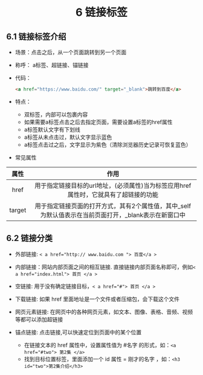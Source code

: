 # <center>6 链接标签

## 6.1 链接标签介绍

- 场景：点击之后，从一个页面跳转到另一个页面
- 称呼： a标签、超链接、锚链接
- 代码：

    ~~~html
    <a href="https://www.baidu.com/" target="_blank">跳转到百度</a>
    ~~~
    
    
- 特点：
  - 双标签，内部可以包裹内容
  - 如果需要a标签点击之后去指定页面，需要设置a标签的href属性
  - a标签默认文字有下划线
  - a标签从未点击过，默认文字显示蓝色
  - a标签点击过之后，文字显示为紫色（清除浏览器历史记录可恢复蓝色）


- 常见属性

|  属性  |                                                 作用                                                 |
| :----: | :--------------------------------------------------------------------------------------------------: |
|  href  |         用于指定链接目标的url地址，(必须属性)当为标签应用href属性时，它就具有了超链接的功能          |
| target | 用于指定链接页面的打开方式，其有2个属性值，其中_self为默认值表示在当前页面打开，_blank表示在新窗口中 |


## 6.2 链接分类

- 外部链接:  `< a href="http:// www.baidu.com "> 百度</a >`


- 内部链接：网站内部页面之间的相互链接. 直接链接内部页面名称即可，例如`< a href="index.html"> 首页 </a >`


- 空链接: 用于没有确定链接目标，`< a href="#"> 首页 </a >` 


- 下载链接: 如果 href 里面地址是一个文件或者压缩包，会下载这个文件


- 网页元素链接: 在网页中的各种网页元素，如文本、图像、表格、音频、视频等都可以添加超链接


- 锚点链接: 点击链接,可以快速定位到页面中的某个位置
  - 在链接文本的 href 属性中，设置属性值为 #名字 的形式，如：`<a href="#two"> 第2集 </a>`
  - 找到目标位置标签，里面添加一个 id 属性 = 刚才的名字 ，如：`<h3 id="two">第2集介绍</h3>`




